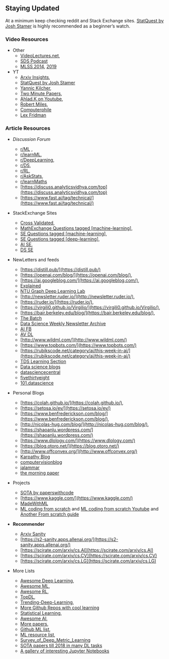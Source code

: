 
## Staying Updated

At a minimum keep checking reddit and Stack Exchange sites. [StatQuest by Josh Stamer](https://www.youtube.com/user/joshstarmer) is highly recommended as a beginner’s watch.

### Video Resources
* Other
    - [VideoLectures.net](http://videolectures.net/Top/Computer_Science/Machine_Learning/#l=en), 
    - [SDS Podcast](https://www.superdatascience.com/podcast)
    - [MLSS 2014](https://www.youtube.com/playlist?list=PLZSO_6-bSqHQCIYxE3ycGLXHMjK3XV7Iz), [2019](https://sites.google.com/view/mlss-2019/lectures-and-tutorials?authuser=0)
* YT
    - [Arxiv Insights](https://www.youtube.com/channel/UCNIkB2IeJ-6AmZv7bQ1oBYg), 
    - [StatQuest by Josh Stamer](https://www.youtube.com/user/joshstarmer) 
    - [Yannic Kilcher](https://www.youtube.com/channel/UCZHmQk67mSJgfCCTn7xBfew/playlists), 
    - [Two Minute Papers](https://www.youtube.com/channel/UCbfYPyITQ-7l4upoX8nvctg), 
    - [Ahlad.K on Youtube](https://www.youtube.com/user/kumarahlad/playlists), 
    - [Robert Miles](https://www.youtube.com/channel/UCLB7AzTwc6VFZrBsO2ucBMg), 
    - [Computerphile](https://www.youtube.com/user/Computerphile)
    - [Lex Fridman](https://www.youtube.com/user/lexfridman/featured)
    


### Article Resources
* *Discussion Forum* 
    - [r/ML](https://www.reddit.com/r/MachineLearning/) , 
    - [r/learnML](https://www.reddit.com/r/learnmachinelearning/), 
    - [r/DeepLearning](https://www.reddit.com/r/deeplearning/), 
    - [r/DS](https://www.reddit.com/r/datascience/), 
    - [r/RL](https://www.reddit.com/r/reinforcementlearning/), 
    - [r/AskStats](https://www.reddit.com/r/AskStatistics/), 
    - [r/learnMaths](https://www.reddit.com/r/learnmath)
    - [https://discuss.analyticsvidhya.com/top](https://discuss.analyticsvidhya.com/top)
    - [https://www.fast.ai/tag/technical/](https://www.fast.ai/tag/technical/)
    

* StackExchange Sites
    - [Cross Validated](https://stats.stackexchange.com/?tab=month), 
    - [MathExchange Questions tagged [machine-learning]](https://math.stackexchange.com/questions/tagged/machine-learning?sort=votes&pageSize=15), 
    - [SE Questions tagged [machine-learning]](https://stackoverflow.com/questions/tagged/machine-learning?sort=votes&pageSize=15), 
    - [SE Questions tagged [deep-learning]](https://stackoverflow.com/questions/tagged/deep-learning), 
    - [AI SE](https://ai.stackexchange.com/), 
    - [DS SE](https://datascience.stackexchange.com/)
    
* NewLetters and feeds
    - [https://distill.pub/](https://distill.pub/) 
    - [https://openai.com/blog/](https://openai.com/blog/), 
    - [https://ai.googleblog.com/](https://ai.googleblog.com/), 
    - [Explained](https://explained.ai/)
    - [NTU Graph Deep Learning Lab](https://graphdeeplearning.github.io/)
    - [http://newsletter.ruder.io/](http://newsletter.ruder.io/), 
    - [https://ruder.io/](https://ruder.io/), 
    - [https://virgili0.github.io/Virgilio/](https://virgili0.github.io/Virgilio/), 
    - [https://bair.berkeley.edu/blog/](https://bair.berkeley.edu/blog/), 
    - [The Batch](https://www.deeplearning.ai/thebatch/)
    - [Data Science Weekly Newsletter Archive](https://www.datascienceweekly.org/newsletters)
    - [AI FB](https://ai.facebook.com/)
    - [AV DL](https://www.analyticsvidhya.com/blog/category/deep-learning/)
    - [http://www.wildml.com/](http://www.wildml.com/)
    - [https://www.topbots.com/](https://www.topbots.com/)
    - [https://rubikscode.net/category/ai/this-week-in-ai/](https://rubikscode.net/category/ai/this-week-in-ai/)
    - [TDS Learning Section](https://towardsdatascience.com/learn-on-towards-data-science-52245bc91451)
    - [Data science blogs](https://github.com/rushter/data-science-blogs)
    - [datasciencecentral](https://www.datasciencecentral.com/)
    - [fivethirtyeight](https://fivethirtyeight.com/)
    - [101.datascience](https://101.datascience.community/)
    
* Personal Blogs
    - [https://colah.github.io/](https://colah.github.io/),
    - [https://setosa.io/ev/](https://setosa.io/ev/)
    - [https://www.benfrederickson.com/blog/](https://www.benfrederickson.com/blog/), 
    - [http://nicolas-hug.com/blog/](http://nicolas-hug.com/blog/), 
    - [https://shaoanlu.wordpress.com/](https://shaoanlu.wordpress.com/)
    - [https://www.dlology.com/](https://www.dlology.com/)
    - [https://blog.otoro.net/](https://blog.otoro.net/)
    - [http://www.offconvex.org/](http://www.offconvex.org/)
    - [Karpathy Blog](https://karpathy.github.io/)
    - [computervisionblog](https://www.computervisionblog.com/)
    - [jalammar](http://jalammar.github.io/)
    - [the morning paper](https://blog.acolyer.org/)

* Projects
    - [SOTA by paperswithcode](https://paperswithcode.com/sota)
    - [https://www.kaggle.com/](https://www.kaggle.com/)
    - [MadeWithML](https://madewithml.com/)
    - [ML coding from scratch](https://github.com/python-engineer/MLfromscratch) and [ML coding from scratch Youtube](https://www.youtube.com/playlist?list=PLqnslRFeH2Upcrywf-u2etjdxxkL8nl7E) and [Another From scratch guide](https://github.com/pmuens/lab#implementations)
    
* **Recommender** 
    - [Arxiv Sanity](http://www.arxiv-sanity.com/) 
    - [https://s2-sanity.apps.allenai.org/](https://s2-sanity.apps.allenai.org/)
    - [https://scirate.com/arxiv/cs.AI](https://scirate.com/arxiv/cs.AI)
    - [https://scirate.com/arxiv/cs.CV](https://scirate.com/arxiv/cs.CV)
    - [https://scirate.com/arxiv/cs.LG](https://scirate.com/arxiv/cs.LG)

* More Lists
    - [Awesome Deep Learning](https://github.com/ChristosChristofidis/awesome-deep-learning), 
    - [Awesome ML](https://github.com/RatulGhosh/awesome-machine-learning), 
    - [Awesome RL](https://github.com/aikorea/awesome-rl), 
    - [TopDL](https://github.com/aymericdamien/TopDeepLearning), 
    - [Trending-Deep-Learning](https://github.com/mbadry1/Trending-Deep-Learning), 
    - [More Github Repos with cool learning](https://towardsdatascience.com/top-10-popular-github-repositories-to-learn-about-data-science-4acc7b99c44) 
    - [Statistical Learning](https://github.com/topics/statistical-learning), 
    - [Awesome AI](https://github.com/owainlewis/awesome-artificial-intelligence), 
    - [More papers](https://github.com/tirthajyoti/Papers-Literature-ML-DL-RL-AI), 
    - [Github ML list](https://github.com/collections/machine-learning), 
    - [ML resource list](https://github.com/ujjwalkarn/Machine-Learning-Tutorials), 
    - [Survey_of_Deep_Metric_Learning](https://github.com/kdhht2334/Survey_of_Deep_Metric_Learning)
    - [SOTA papers till 2018 in many DL tasks](https://www.eff.org/ai/metrics)
    - [A gallery of interesting Jupyter Notebooks](https://github.com/jupyter/jupyter/wiki/A-gallery-of-interesting-Jupyter-Notebooks)

